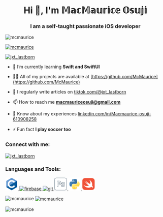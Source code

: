 <h1 align="center">Hi 👋, I'm 𝕄𝕒𝕔𝕄𝕒𝕦𝕣𝕚𝕔𝕖 𝕆𝕤𝕦𝕛𝕚</h1>
<h3 align="center">I am a self-taught passionate iOS developer</h3>

<p align="left"> <img src="https://komarev.com/ghpvc/?username=mcmaurice&label=Profile%20views&color=0e75b6&style=flat" alt="mcmaurice" /> </p>

<p align="left"> <a href="https://github.com/ryo-ma/github-profile-trophy"><img src="https://github-profile-trophy.vercel.app/?username=mcmaurice" alt="mcmaurice" /></a> </p>

<p align="left"> <a href="https://twitter.com/jxt_lastborn" target="blank"><img src="https://img.shields.io/twitter/follow/jxt_lastborn?logo=twitter&style=for-the-badge" alt="jxt_lastborn" /></a> </p>

- 🌱 I’m currently learning **Swift and SwiftUI**

- 👨‍💻 All of my projects are available at [https://github.com/McMaurice](https://github.com/McMaurice)

- 📝 I regularly write articles on [tiktok.com/@jxt_lastborn](tiktok.com/@jxt_lastborn)

- 📫 How to reach me **macmauriceosuji@gmail.com**

- 📄 Know about my experiences [linkedin.com/in/Macmaurice-osuji-610908258](linkedin.com/in/Macmaurice-osuji-610908258)

- ⚡ Fun fact **I play soccer too**

<h3 align="left">Connect with me:</h3>
<p align="left">
<a href="https://twitter.com/jxt_lastborn" target="blank"><img align="center" src="https://raw.githubusercontent.com/rahuldkjain/github-profile-readme-generator/master/src/images/icons/Social/twitter.svg" alt="jxt_lastborn" height="30" width="40" /></a>
</p>

<h3 align="left">Languages and Tools:</h3>
<p align="left"> <a href="https://www.cprogramming.com/" target="_blank" rel="noreferrer"> <img src="https://raw.githubusercontent.com/devicons/devicon/master/icons/c/c-original.svg" alt="c" width="40" height="40"/> </a> <a href="https://firebase.google.com/" target="_blank" rel="noreferrer"> <img src="https://www.vectorlogo.zone/logos/firebase/firebase-icon.svg" alt="firebase" width="40" height="40"/> </a> <a href="https://git-scm.com/" target="_blank" rel="noreferrer"> <img src="https://www.vectorlogo.zone/logos/git-scm/git-scm-icon.svg" alt="git" width="40" height="40"/> </a> <a href="https://www.photoshop.com/en" target="_blank" rel="noreferrer"> <img src="https://raw.githubusercontent.com/devicons/devicon/master/icons/photoshop/photoshop-line.svg" alt="photoshop" width="40" height="40"/> </a> <a href="https://www.python.org" target="_blank" rel="noreferrer"> <img src="https://raw.githubusercontent.com/devicons/devicon/master/icons/python/python-original.svg" alt="python" width="40" height="40"/> </a> <a href="https://developer.apple.com/swift/" target="_blank" rel="noreferrer"> <img src="https://raw.githubusercontent.com/devicons/devicon/master/icons/swift/swift-original.svg" alt="swift" width="40" height="40"/> </a> </p>

<p><img align="left" src="https://github-readme-stats.vercel.app/api/top-langs?username=mcmaurice&show_icons=true&locale=en&layout=compact" alt="mcmaurice" /></p>

<p>&nbsp;<img align="center" src="https://github-readme-stats.vercel.app/api?username=mcmaurice&show_icons=true&locale=en" alt="mcmaurice" /></p>

<p><img align="center" src="https://github-readme-streak-stats.herokuapp.com/?user=mcmaurice&" alt="mcmaurice" /></p>
